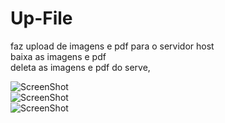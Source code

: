 # Up-File
faz upload de imagens e pdf para o servidor host</br>
baixa as imagens e pdf</br>
deleta as imagens e pdf do serve,</br>

![ScreenShot](https://github.com/JalisonBRs/Up-file/blob/main/Screenshot/upfile.png)</br>
![ScreenShot](https://github.com/JalisonBRs/Up-file/blob/main/Screenshot/viewfile.png)</br>
![ScreenShot](https://github.com/JalisonBRs/Up-file/blob/main/Screenshot/deletefile.png)</br>
